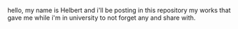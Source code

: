 hello, my name is Helbert and i'll be posting in this repository my works that gave me while i'm in university to not forget any and share with.
